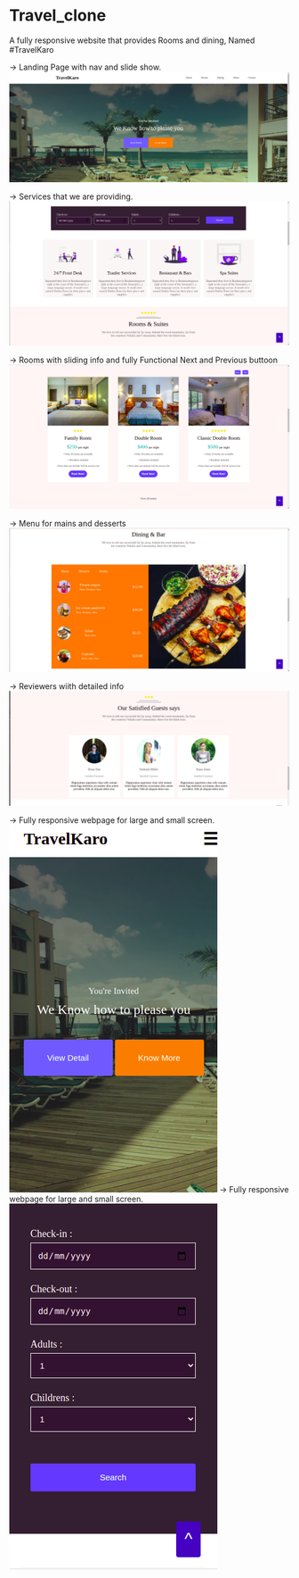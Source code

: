 # Travel_clone
A fully responsive website that provides Rooms and dining, Named #TravelKaro

-> Landing Page with nav and slide show.
![alt text](screenShots/screenshot01.png "Landing Page with nav and slide show.")

-> Services that we are providing.
![alt text](screenShots/screenshot02.png "Landing Page with nav and slide show.")

-> Rooms with sliding info and fully Functional Next and Previous buttoon
![alt text](screenShots/screenshot03.png "Landing Page with nav and slide show.")

-> Menu for mains and desserts
![alt text](screenShots/screenshot04.png "Landing Page with nav and slide show.")

-> Reviewers wiith detailed info 
![alt text](screenShots/screenshot05.png "Landing Page with nav and slide show.")

-> Fully responsive webpage for large and small screen.
![alt text](screenShots/screenshot06.png "Landing Page with nav and slide show.")
-> Fully responsive webpage for large and small screen.
![alt text](screenShots/screenshot07.png "Landing Page with nav and slide show.")
